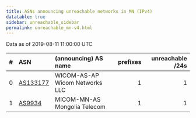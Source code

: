 ```yaml
---
title: ASNs announcing unreachable networks in MN (IPv4)
datatable: true
sidebar: unreachable_sidebar
permalink: unreachable_mn-v4.html
---
```


Data as of 2019-08-11 11:00:00 UTC


<div class="datatable-begin"></div>

|   # | ASN                                      | (announcing) AS name           |   prefixes |   unreachable /24s |
|----:|:-----------------------------------------|:-------------------------------|-----------:|-------------------:|
|   0 | [AS133177](unreachable_AS133177-v4.html) | WICOM-AS-AP Wicom Networks LLC |          1 |                  1 |
|   1 | [AS9934](unreachable_AS9934-v4.html)     | MICOM-MN-AS Mongolia Telecom   |          1 |                  1 |

<div class="datatable-end"></div>